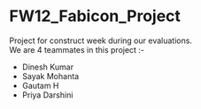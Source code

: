 # FW12_Fabicon_Project
Project for construct week during our evaluations. <br>
We are 4 teammates in this project :- <ul>
  <li>Dinesh Kumar</li>
  <li>Sayak Mohanta</li>
  <li>Gautam H</li>
  <li>Priya Darshini</li>
</ul>
